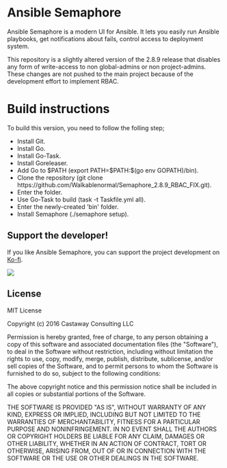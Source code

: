 # Ansible Semaphore

Ansible Semaphore is a modern UI for Ansible. It lets you easily run Ansible playbooks, get notifications about fails, control access to deployment system.

This repository is a slightly altered version of the 2.8.9 release that disables any form of write-access to non global-admins or non project-admins. These changes are not pushed to the main project because of the development effort to implement RBAC.

# Build instructions

To build this version, you need to follow the folling step;

<ul>
  <li>Install Git.</li>
  <li>Install Go.</li>
  <li>Install Go-Task.</li>
  <li>Install Goreleaser.</li>
  <li>Add Go to $PATH (export PATH=$PATH:$(go env GOPATH)/bin).</li>
  <li>Clone the repository (git clone https://github.com/Walkablenormal/Semaphore_2.8.9_RBAC_FIX.git).</li>
  <li>Enter the folder.</li>
  <li>Use Go-Task to build (task -t Taskfile.yml all).</li>
  <li>Enter the newly-created 'bin' folder.</li>
  <li>Install Semaphore (./semaphore setup).</li>
</ul>

## Support the developer!

If you like Ansible Semaphore, you can support the project development on [Ko-fi](https://ko-fi.com/fiftin).

[<img src="https://user-images.githubusercontent.com/914224/203517453-4febf7f6-debb-4be9-b6a2-a3b19f5d9f9a.png">](https://ko-fi.com/fiftin)

## License

MIT License

Copyright (c) 2016 Castaway Consulting LLC

Permission is hereby granted, free of charge, to any person obtaining a copy
of this software and associated documentation files (the "Software"), to deal
in the Software without restriction, including without limitation the rights
to use, copy, modify, merge, publish, distribute, sublicense, and/or sell
copies of the Software, and to permit persons to whom the Software is
furnished to do so, subject to the following conditions:

The above copyright notice and this permission notice shall be included in all
copies or substantial portions of the Software.

THE SOFTWARE IS PROVIDED "AS IS", WITHOUT WARRANTY OF ANY KIND, EXPRESS OR
IMPLIED, INCLUDING BUT NOT LIMITED TO THE WARRANTIES OF MERCHANTABILITY,
FITNESS FOR A PARTICULAR PURPOSE AND NONINFRINGEMENT. IN NO EVENT SHALL THE
AUTHORS OR COPYRIGHT HOLDERS BE LIABLE FOR ANY CLAIM, DAMAGES OR OTHER
LIABILITY, WHETHER IN AN ACTION OF CONTRACT, TORT OR OTHERWISE, ARISING FROM,
OUT OF OR IN CONNECTION WITH THE SOFTWARE OR THE USE OR OTHER DEALINGS IN THE
SOFTWARE.
